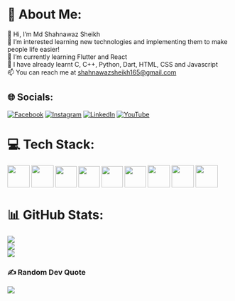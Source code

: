 # 💫 About Me:
👋 Hi, I’m Md Shahnawaz Sheikh<br>👀 I’m interested learning new technologies and implementing them to make people life easier!<br>🌱 I’m currently learning Flutter and React<br>💞️ I have already learnt C, C++, Python, Dart, HTML, CSS and Javascript<br>📫 You can reach me at shahnawazsheikh165@gmail.com


## 🌐 Socials:
[![Facebook](https://img.shields.io/badge/Facebook-%231877F2.svg?logo=Facebook&logoColor=white)](https://facebook.com/StarkMaliykMusic) [![Instagram](https://img.shields.io/badge/Instagram-%23E4405F.svg?logo=Instagram&logoColor=white)](https://instagram.com/thisismaliyk) [![LinkedIn](https://img.shields.io/badge/LinkedIn-%230077B5.svg?logo=linkedin&logoColor=white)](https://linkedin.com/in/md-shahnawaz-sheikh-094a12225) [![YouTube](https://img.shields.io/badge/YouTube-%23FF0000.svg?logo=YouTube&logoColor=white)](https://youtube.com/@StarkMaliyk) 

# 💻 Tech Stack:

<img src="https://brandeps.com/logo-download/C/C-logo-vector-01.svg" height="50" style="padding-right:8px display:inline-block"/>
<img src="https://brandeps.com/logo-download/C/C++-logo-vector-01.svg" height="50" style="padding-right:8px display:inline-block"/>  
<img src="https://brandeps.com/icon-download/P/Python-icon-vector-04.svg" height="48" style="padding-right:8px display:inline-block"/>  
<img src="https://brandeps.com/icon-download/D/Django-icon-vector-03.svg" height="48" style="padding-right:8px display:inline-block"/>  
<img src="https://brandeps.com/icon-download/D/Dart-icon-vector-02.svg" height="48" style="padding-right:8px display:inline-block"/>  
<img src="https://brandeps.com/icon-download/F/Flutter-icon-vector-02.svg" height="48" style="padding-right:8px display:inline-block"/>  
<img src="https://brandeps.com/logo-download/H/HTML-5-logo-vector-01.svg" height="50" style="display:inline-block"/>  
<img src="https://brandeps.com/logo-download/C/CSS-3-logo-vector-01.svg" height="50" style="padding-right:6px display:inline-block"/>  
<img src="https://brandeps.com/icon-download/J/Javascript-icon-vector-03.svg" height="50" style="padding-right:8px display:inline-block"/>  

# 📊 GitHub Stats:
![](https://github-readme-stats.vercel.app/api?username=MdShahnawazSheikh&theme=dark&hide_border=false&include_all_commits=true&count_private=true)<br/>
![](https://github-readme-streak-stats.herokuapp.com/?user=MdShahnawazSheikh&theme=dark&hide_border=false)<br/>
![](https://github-readme-stats.vercel.app/api/top-langs/?username=MdShahnawazSheikh&theme=dark&hide_border=false&include_all_commits=true&count_private=true&layout=compact)

### ✍️ Random Dev Quote
![](https://quotes-github-readme.vercel.app/api?type=horizontal&theme=radical)

<!-- Proudly created with GPRM ( https://gprm.itsvg.in ) -->

